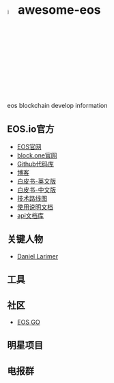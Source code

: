 # <img src="https://eos.io/static/media/eos_logo_tm.e03b85cd.svg" width="5%">awesome-eos
eos blockchain develop information

## EOS.io官方

* [EOS官网](https://eos.io/)
* [block.one官网](https://block.one/)
* [Github代码库](https://github.com/eosio)
* [博客](https://medium.com/@eosio)
* [白皮书-英文版](https://github.com/EOSIO/Documentation/blob/master/TechnicalWhitePaper.md)
* [白皮书-中文版](https://github.com/EOSIO/Documentation/blob/master/zh-CN/TechnicalWhitePaper.md)
* [技术路线图](https://github.com/EOSIO/Documentation/blob/master/Roadmap.md)
* [使用说明文档](https://github.com/EOSIO/eos/wiki)
* [api文档库](https://eosio.github.io/eos/)



## 关键人物

* [Daniel Larimer]()



## 工具





## 社区

* [EOS GO]()



## 明星项目



## 电报群



